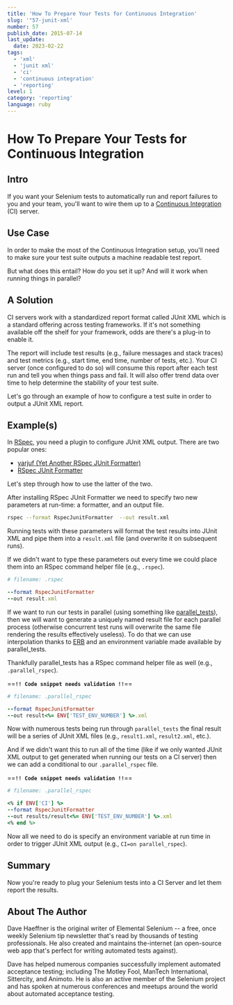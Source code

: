 ```yaml
---
title: 'How To Prepare Your Tests for Continuous Integration'
slug: '"57-junit-xml'
number: 57
publish_date: 2015-07-14
last_update: 
  date: 2023-02-22
tags:
  - 'xml'
  - 'junit xml'
  - 'ci'
  - 'continuous integration'
  - 'reporting'
level: 1
category: 'reporting'
language: ruby
---
```


# How To Prepare Your Tests for Continuous Integration

## Intro

If you want your Selenium tests to automatically run and report failures to you and your team, you'll want to wire them up to a [Continuous Integration](http://en.wikipedia.org/wiki/Continuous_integration) (CI) server.

## Use Case

In order to make the most of the Continuous Integration setup, you'll need to make sure your test suite outputs a machine readable test report.

But what does this entail? How do you set it up? And will it work when running things in parallel?

## A Solution

CI servers work with a standardized report format called JUnit XML which is a standard offering across testing frameworks. If it's not something available off the shelf for your framework, odds are there's a plug-in to enable it.

The report will include test results (e.g., failure messages and stack traces) and test metrics (e.g., start time, end time, number of tests, etc.). Your CI server (once configured to do so) will consume this report after each test run and tell you when things pass and fail. It will also offer trend data over time to help determine the stability of your test suite.

Let's go through an example of how to configure a test suite in order to output a JUnit XML report.

## Example(s)

In [RSpec](http://rspec.info/), you need a plugin to configure JUnit XML output. There are two popular ones:

+ [yarjuf (Yet Another RSpec JUnit Formatter)](https://github.com/natritmeyer/yarjuf)
+ [RSpec JUnit Formatter](https://github.com/sj26/rspec_junit_formatter)

Let's step through how to use the latter of the two.

After installing RSpec JUnit Formatter we need to specify two new parameters at run-time: a formatter, and an output file.

```sh
rspec --format RspecJunitFormatter  --out result.xml
```

Running tests with these parameters will format the test results into JUnit XML and pipe them into a `result.xml` file (and overwrite it on subsequent runs).

If we didn't want to type these parameters out every time we could place them into an RSpec command helper file (e.g., `.rspec`).

```ruby
# filename: .rspec

--format RspecJunitFormatter
--out result.xml
```

If we want to run our tests in parallel (using something like [parallel_tests](https://github.com/grosser/parallel_tests)), then we will want to generate a uniquely named result file for each parallel process (otherwise concurrent test runs will overwrite the same file rendering the results effectively useless). To do that we can use interpolation thanks to [ERB](http://www.stuartellis.eu/articles/erb/) and an environment variable made available by parallel_tests.

Thankfully parallel_tests has a RSpec command helper file as well (e.g., `.parallel_rspec`).

==**`!! Code snippet needs validation !!`**==
```ruby
# filename: .parallel_rspec

--format RspecJunitFormatter
--out result<%= ENV['TEST_ENV_NUMBER'] %>.xml
```

Now with numerous tests being run through `parallel_tests` the final result will be a series of JUnit XML files (e.g., `result1.xml`, `result2.xml`, etc.).

And if we didn't want this to run all of the time (like if we only wanted JUnit XML output to get generated when running our tests on a CI server) then we can add a conditional to our `.parallel_rspec` file.

==**`!! Code snippet needs validation !!`**==
```ruby
# filename: .parallel_rspec

<% if ENV['CI'] %>
--format RspecJunitFormatter
--out results/result<%= ENV['TEST_ENV_NUMBER'] %>.xml
<% end %>
```

Now all we need to do is specify an environment variable at run time in order to trigger JUnit XML output (e.g., `CI=on parallel_rspec`).

## Summary

Now you're ready to plug your Selenium tests into a CI Server and let them report the results.

## About The Author

Dave Haeffner is the original writer of Elemental Selenium -- a free, once weekly Selenium tip newsletter that's read by thousands of testing professionals. He also created and maintains the-internet (an open-source web app that's perfect for writing automated tests against).

Dave has helped numerous companies successfully implement automated acceptance testing; including The Motley Fool, ManTech International, Sittercity, and Animoto. He is also an active member of the Selenium project and has spoken at numerous conferences and meetups around the world about automated acceptance testing.
